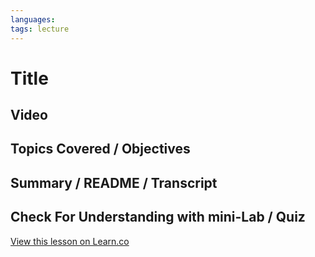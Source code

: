 ```yaml
---
languages: 
tags: lecture
---
```


# Title

## Video

## Topics Covered / Objectives

## Summary / README / Transcript

## Check For Understanding with mini-Lab / Quiz
<a href='https://learn.co/lessons/javascript-jQuery' data-visibility='hidden'>View this lesson on Learn.co</a>

